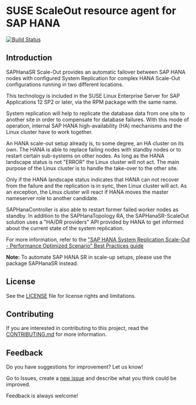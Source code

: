 
# SUSE ScaleOut resource agent for SAP HANA

[![Build Status](https://travis-ci.com/SUSE/SAPHanaSR-ScaleOut.svg?branch=master)](https://travis-ci.com/SUSE/SAPHanaSR-ScaleOut)

## Introduction

SAPHanaSR Scale-Out provides an automatic failover between SAP HANA nodes with configured System Replication for complex HANA Scale-Out configurations running in two different locations.

This technology is included in the SUSE Linux Enterprise Server for SAP Applications 12 SP2 or later, via the RPM package with the same name.

System replication will help to replicate the database data from one site to another site in order to compensate for database failures. With this mode of operation, internal SAP HANA high-availability (HA) mechanisms and the Linux cluster have to work together.

An HANA scale-out setup already is, to some degree, an HA cluster on its own. The HANA is able to replace failing nodes with standby nodes or to restart certain sub-systems on other nodes. As long as the HANA landscape status is not "ERROR" the Linux cluster will not act. The main purpose of the Linux cluster is to handle the take-over to the other site. 

Only if the HANA landscape status indicates that HANA can not recover from the failure and the replication is in sync, then Linux cluster will act. As an exception, the Linux cluster will react if HANA moves the master nameserver role to another candidate. 

SAPHanaController is also able to restart former failed worker nodes as standby. In addition to the SAPHanaTopology RA, the SAPHanaSR-ScaleOut solution uses a
"HA/DR providers" API provided by HANA to get informed about the current state of the system replication.

For more information, refer to the ["SAP HANA System Replication Scale-Out - Performance Optimized Scenario" Best Practices guide](https://www.suse.com/documentation/suse-best-practices/singlehtml/SLES4SAP-hana-scaleOut-PerfOpt-12/SLES4SAP-hana-scaleOut-PerfOpt-12.html)

**Note:** To automate SAP HANA SR in scale-up setups, please use the package SAPHanaSR instead.


## License

See the [LICENSE](LICENSE) file for license rights and limitations.


## Contributing

If you are interested in contributing to this project, read the [CONTRIBUTING.md](CONTRIBUTING.md) for more information.

## Feedback
Do you have suggestions for improvement? Let us know!

Go to Issues, create a [new issue](https://github.com/SUSE/SAPHanaSR-ScaleOut/issues) and describe what you think could be improved.

Feedback is always welcome!